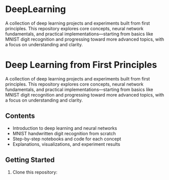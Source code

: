 # DeepLearning
A collection of deep learning projects and experiments built from first principles. This repository explores core concepts, neural network fundamentals, and practical implementations—starting from basics like MNIST digit recognition and progressing toward more advanced topics, with a focus on understanding and clarity.

# Deep Learning from First Principles

A collection of deep learning projects and experiments built from first principles. This repository explores core concepts, neural network fundamentals, and practical implementations—starting from basics like MNIST digit recognition and progressing toward more advanced topics, with a focus on understanding and clarity.

## Contents

- Introduction to deep learning and neural networks
- MNIST handwritten digit recognition from scratch
- Step-by-step notebooks and code for each concept
- Explanations, visualizations, and experiment results

## Getting Started

1. Clone this repository:


